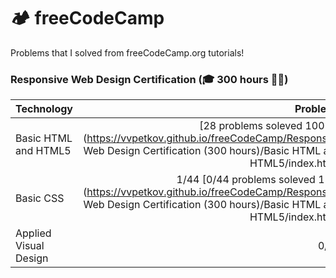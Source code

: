 # 🏕️ freeCodeCamp
Problems that I solved  from freeCodeCamp.org tutorials! 


### Responsive Web Design Certification (:mortar_board: 300 hours 👨‍💻)

| Technology | Problems | Status |
|    :---      |     ---:     |     :---      |
| Basic HTML and HTML5    |  [28 problems soleved 100 %](https://vvpetkov.github.io/freeCodeCamp/Responsive Web Design Certification (300 hours)/Basic HTML and HTML5/index.html)    |  :heavy_check_mark: |
| Basic CSS    | 1/44   [0/44 problems soleved 1 %](https://vvpetkov.github.io/freeCodeCamp/Responsive Web Design Certification (300 hours)/Basic HTML and HTML5/index.html)     | :point_left:     |
|Applied Visual Design| 0/52 |:zzz:      |   














[comment]: <> (Technology)
[comment]: <> ("science of craft", from Greek τέχνη, techne, "art, skill, cunning of hand"; and -λογία, -logia) 
[comment]: <> (is the sum of techniques, skills, methods, and processes used in the production of goods or services or in the accomplishment of objectives, such as scientific investigation.)

[comment]: <> (This is a comment, it will not be included)
[comment]: <> (in  the output file unless you use it in)
[comment]: <> (a reference style link.)
[//]: <> (This is also a comment.)
[//]: # (This may be the most platform independent comment)

[comment]: <> (:heavy_check_mark:)
[comment]: <> (:zzz:)
[comment]: <> (👨‍💻)
[comment]: <> (:point_left:)
[comment]: <> (:moyai:)
[comment]: <> (:mortar_board:)
[comment]: <> (:x:)
[comment]: <> (:high_brightness:)
[comment]: <> (:gear:)
[comment]: <> (:octocat:)
[comment]: <> (:factory:)
